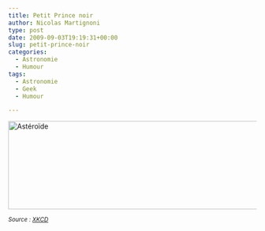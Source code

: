 ```yaml
---
title: Petit Prince noir
author: Nicolas Martignoni
type: post
date: 2009-09-03T19:19:31+00:00
slug: petit-prince-noir
categories:
  - Astronomie
  - Humour
tags:
  - Astronomie
  - Geek
  - Humour

---
```

<img class="alignnone" title="Astéroïde" src="http://imgs.xkcd.com/comics/asteroid.png" alt="Astéroïde" width="644" height="179" />

_<small>Source : <a href="http://xkcd.com/618/">XKCD</a></small>_